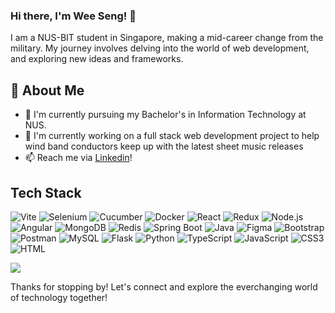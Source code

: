 ### Hi there, I'm Wee Seng! 👋
<!--
**Akimori-236/Akimori-236** is a ✨ _special_ ✨ repository because its `README.md` (this file) appears on your GitHub profile.

Here are some ideas to get you started:

- 🔭 I’m currently working on ...
- 🌱 I’m currently learning ...
- 👯 I’m looking to collaborate on ...
- 🤔 I’m looking for help with ...
- 💬 Ask me about ...
- 📫 How to reach me: ...
- 😄 Pronouns: ...
- ⚡ Fun fact: ...
-->

I am a NUS-BIT student in Singapore, making a mid-career change from the military. My journey involves delving into the world of web development, and exploring new ideas and frameworks.

<!-- ![Akimori-236's Stats](https://github-readme-stats.vercel.app/api?username=Akimori-236&theme=vue-dark&show_icons=true&hide_border=true&count_private=true) -->

## 🚀 About Me

- 🌱 I'm currently pursuing my Bachelor's in Information Technology at NUS.
- 🔭 I'm currently working on a full stack web development project to help wind band conductors keep up with the latest sheet music releases
- 📫 Reach me via [Linkedin](https://www.linkedin.com/in/ng-wee-seng-4b49171a9/)! 

## Tech Stack
<!-- [![My Skills](https://skillicons.dev/icons?i=react,vite,redux,angular,express,nodejs,spring,flask,mysql,redis,mongodb,,docker,vercel,selenium,bootstrap,gherkin,py,java,ts,js,html,css&perline=4)](https://skillicons.dev) -->
![Vite](https://img.shields.io/badge/Vite-black?style=flat-square&logo=vite&logoColor=white)
![Selenium](https://img.shields.io/badge/Selenium-white?style=flat-square&logo=selenium&logoColor=26bc26)
![Cucumber](https://img.shields.io/badge/Cucumber-53bb64?style=flat-square&logo=cucumber&logoColor=133343)
![Docker](https://img.shields.io/badge/Docker-white?style=flat-square&logo=docker&logoColor=0DB7ED)
![React](https://img.shields.io/badge/React-1C2C4C?style=flat-square&logo=react&logoColor=61DAFB)
![Redux](https://img.shields.io/badge/Redux-white?style=flastic&logo=Redux&logoColor=764ABC)
![Node.js](https://img.shields.io/badge/Node.js-white?style=flat-square&logo=node.js&logoColor=3C873A)
![Angular](https://img.shields.io/badge/Angular-white?style=flat-square&logo=angular&logoColor=red)
![MongoDB](https://img.shields.io/badge/MongoDB-white?style=flat-square&logo=mongodb&logoColor=023430)
![Redis](https://img.shields.io/badge/redis-D82C20.svg?&style=flat-square&logo=redis&logoColor=white)
![Spring Boot](https://img.shields.io/badge/SpringBoot-white.svg?&style=flat-square&logo=spring&logoColor=1E700F)
![Java](https://img.shields.io/badge/Java-306998.svg?&style=flat-square&logo=java8&logoColor=white)
![Figma](https://img.shields.io/badge/Figma-f7f7f7?style=flastic&logo=Figma&logoColor=F24E1E)
![Bootstrap](https://img.shields.io/badge/Bootstrap-white?style=flat-square&logo=bootstrap&logoColor=553C7B)
![Postman](https://img.shields.io/badge/Postman-white?style=flastic&logo=Postman&logoColor=FF6C37)
![MySQL](https://img.shields.io/badge/MySQL-white?style=flat-square&logo=mysql&logoColor=00758F)
![Flask](https://img.shields.io/badge/Flask-white?style=flat-square&logo=flask&logoColor=black)
![Python](https://img.shields.io/badge/Python-white?style=flat-square&logo=python&logoColor=306998)
![TypeScript](https://img.shields.io/badge/TypeScript-3178C6?style=flat-square&logo=typescript&logoColor=white)
![JavaScript](https://img.shields.io/badge/JavaScript-black?style=flat-square&logo=javascript&logoColor=F0DB4F)
![CSS3](https://img.shields.io/badge/CSS3-white?style=flat-square&logo=css3&logoColor=264DE4)
![HTML](https://img.shields.io/badge/HTML5-white?style=flat-square&logo=html5&logoColor=E34C26)

<img align="center" src="https://github-readme-stats.vercel.app/api/top-langs/?username=akimori-236&layout=compact&theme=algolia&hide_border=true&&langs_count=10" />

Thanks for stopping by! Let's connect and explore the everchanging world of technology together!
